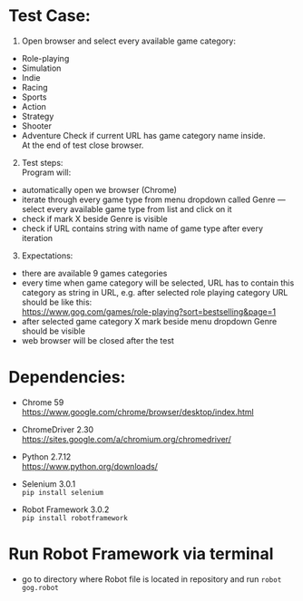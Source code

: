 # Test Case:

1. Open browser and select every available game category:  
- Role-playing  
- Simulation  
- Indie  
- Racing  
- Sports  
- Action  
- Strategy  
- Shooter  
- Adventure 
Check if current URL has game category name inside.    
At the end of test close browser.

2. Test steps:  
Program will:  
- automatically open we browser (Chrome)  
- iterate through every game type from menu dropdown called Genre — select every available game type from list and click on it  
- check if mark X beside Genre is visible  
- check if URL contains string with name of game type after every iteration  
3. Expectations:  
- there are available 9 games categories  
- every time when game category will be selected, URL has to contain this category as string in URL, e.g. after selected role playing category URL should be like this:  
https://www.gog.com/games/role-playing?sort=bestselling&page=1  
- after selected game category X mark beside menu dropdown Genre should be visible  
- web browser will be closed after the test 


# Dependencies:
- Chrome 59
https://www.google.com/chrome/browser/desktop/index.html

- ChromeDriver 2.30  
https://sites.google.com/a/chromium.org/chromedriver/

- Python 2.7.12    
https://www.python.org/downloads/

- Selenium 3.0.1   
<code>pip install selenium</code>  

- Robot Framework 3.0.2  
<code>pip install robotframework</code>  


# Run Robot Framework via terminal   
- go to directory where Robot file is located in repository and run <code>robot gog.robot</code>
